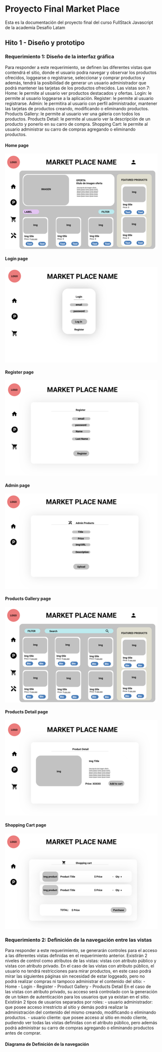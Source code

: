 # Proyecto Final Market Place

Esta es la documentación del proyecto final del curso FullStack Javascript de la academia Desafío Latam

## Hito 1 - Diseño y prototipo
### Requerimiento 1: Diseño de la interfaz gráfica

Para responder a este requerimiento, se definen las diferentes vistas que contendrá el sitio, donde
el usuario podra navegar y observar los productos ofrecidos, loggearse o registrarse, seleccionar y comprar productos y además, tendrá la posibilidad de generar un usuario administrador que podrá mantener las tarjetas de los productos ofrecidos. Las vistas son 7: 
Home: le permite al usuario ver productos destacados y ofertas.
Login: le permite al usuario loggearse a la aplicación.
Register: le permite al usuario registrarse.
Admin: le permitira al usuario con perfil administrador, mantener las tarjetas de productos creando, modificando o eliminando productos.
Products Gallery: le permite al usuario ver una galeria con todos los productos.
Products Detail: le permite al usuario ver la descripción de un producto y ponerlo en su carro de compra.
Shopping Cart: le permite al usuario administrar su carro de compras agregando o eliminando productos.

#### Home page

![Home](../documentation/uiDesgin/Home.png)


#### Login page

![Login](../documentation/uiDesgin/Login.png)


#### Register page

![Register](../documentation/uiDesgin/Register.png)


#### Admin page

![Admin](../documentation/uiDesgin/Admin.png)


#### Products Gallery page

![Products Gallery](../documentation/uiDesgin/Products%20Gallery.png)


#### Products Detail page

![Products Detail](../documentation/uiDesgin/Product%20Detail.png)


#### Shopping Cart page

![Shopping cart](../documentation/uiDesgin/Shopping%20Cart%20View.png)



### Requerimiento 2: Definición de la navegación entre las vistas

Para responder a este requerimiento, se generarán controles para el acceso a las diferentes vistas
definidas en el requerimiento anterior.
Existirán 2 niveles de control como atributos de las vistas: vistas con atributo público y vistas con atributo privado.
En el caso de las vistas con atributo público, el usuario no tendrá restricciones para mirar productos, en este caso podrá mirar las siguientes páginas sin necesidad de estar loggeado, pero no podrá realizar compras ni tampoco administrar el contenido del sitio:
    - Home
    - Login
    - Register
    - Product Gallery
    - Products Detail
En el caso de las vistas con atributo privado, su acceso será controlado con la generación de un token de autenticación para los usuarios que ya existan en el sitio. Existirán 2 tipos de usuarios separados por roles:
    - usuario administrador: que posee acceso irrestricto al sitio y demás podrá realizar la administración del contenido del mismo creando, modificando o eliminando productos.
    - usuario cliente: que posee acceso al sitio en modo cliente, pudiendo ver todas las vistas definidas con el atributo público, pero además podrá administrar su carro de compras agregando o eliminando productos antes de comprar.

#### Diagrama de Definición de la navegación 

